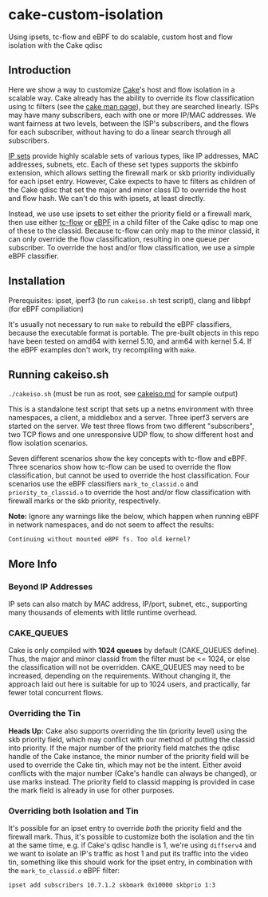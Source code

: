 # cake-custom-isolation

Using ipsets, tc-flow and eBPF to do scalable, custom host and flow isolation
with the Cake qdisc

## Introduction

Here we show a way to customize
[Cake](https://www.bufferbloat.net/projects/codel/wiki/Cake/)'s
host and flow isolation in a scalable way. Cake already has the ability to
override its flow classification using tc filters (see the
[cake man page](https://man7.org/linux/man-pages/man8/tc-cake.8.html#OVERRIDING_CLASSIFICATION_WITH_TC_FILTERS)),
but they are searched linearly. ISPs may have many subscribers, each with one or
more IP/MAC addresses. We want fairness at two levels, between the ISP's
subscribers, and the flows for each subscriber, without having to do a linear
search through all subscribers.

[IP sets](https://ipset.netfilter.org/) provide highly scalable sets of various
types, like IP addresses, MAC addresses, subnets, etc. Each of these set types
supports the skbinfo extension, which allows setting the firewall mark or skb
priority individually for each ipset entry. However, Cake expects to have tc
filters as children of the Cake qdisc that set the major and minor class ID to
override the host and flow hash. We can't do this with ipsets, at least
directly.

Instead, we use use ipsets to set either the priority field or a firewall mark,
then use either [tc-flow](https://man7.org/linux/man-pages/man8/tc-flow.8.html)
or [eBPF](https://man7.org/linux/man-pages/man8/tc-bpf.8.html) in a child filter
of the Cake qdisc to map one of these to the classid. Because tc-flow can only
map to the minor classid, it can only override the flow classification,
resulting in one queue per subscriber. To override the host and/or flow
classification, we use a simple eBPF classifier.

## Installation

Prerequisites: ipset, iperf3 (to run `cakeiso.sh` test script), clang and
libbpf (for eBPF compiliation)

It's usually not necessary to run `make` to rebuild the eBPF classifiers,
because the executable format is portable. The pre-built objects in this repo
have been tested on amd64 with kernel 5.10, and arm64 with kernel 5.4. If the
eBPF examples don't work, try recompiling with `make`.

## Running cakeiso.sh

`./cakeiso.sh` (must be run as root, see [cakeiso.md](cakeiso.md) for sample output)

This is a standalone test script that sets up a netns environment with three
namespaces, a client, a middlebox and a server. Three iperf3 servers are started
on the server. We test three flows from two different "subscribers", two TCP
flows and one unresponsive UDP flow, to show different host and flow isolation
scenarios.

Seven different scenarios show the key concepts with tc-flow and eBPF. Three
scenarios show how tc-flow can be used to override the flow classification, but
cannot be used to override the host classification. Four scenarios use the eBPF
classifiers `mark_to_classid.o` and `priority_to_classid.o` to override the host
and/or flow classification with firewall marks or the skb priority,
respectively.

**Note:** Ignore any warnings like the below, which happen when running eBPF
in network namespaces, and do not seem to affect the results:

```
Continuing without mounted eBPF fs. Too old kernel?
```

## More Info

### Beyond IP Addresses

IP sets can also match by MAC address, IP/port, subnet, etc., supporting many
thousands of elements with little runtime overhead.

### CAKE_QUEUES

Cake is only compiled with **1024 queues** by default (CAKE_QUEUES define).
Thus, the major and minor classid from the filter must be <= 1024, or else the
classification will not be overridden. CAKE_QUEUES may need to be increased,
depending on the requirements. Without changing it, the approach laid out here
is suitable for up to 1024 users, and practically, far fewer total concurrent
flows.

### Overriding the Tin

**Heads Up:** Cake also supports overriding the tin (priority level) using the
skb priority field, which may conflict with our method of putting the classid
into priority. If the major number of the priority field matches the qdisc
handle of the Cake instance, the minor number of the priority field will be used
to override the Cake tin, which may not be the intent. Either avoid conflicts
with the major number (Cake's handle can always be changed), or use marks
instead. The priority field to classid mapping is provided in case the mark
field is already in use for other purposes.

### Overriding both Isolation and Tin

It's possible for an ipset entry to override *both* the priority field and the
firewall mark. Thus, it's possible to customize both the isolation and the tin
at the same time, e.g. if Cake's qdisc handle is 1, we're using `diffserv4` and
we want to isolate an IP's traffic as host 1 and put its traffic into the video
tin, something like this should work for the ipset entry, in combination with
the `mark_to_classid.o` eBPF filter:

```
ipset add subscribers 10.7.1.2 skbmark 0x10000 skbprio 1:3
```
